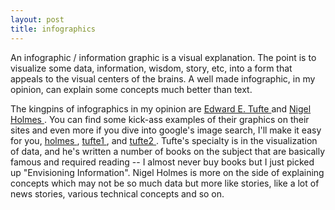 ```yaml
---
layout: post
title: infographics 
---
```

<p>An infographic / information graphic is a visual explanation. The point is to visualize some data, information, wisdom, story, etc, into a form that appeals to the visual centers of the brains. A well made infographic, in my opinion, can explain some concepts much better than text. </p><p>The kingpins of infographics in my opinion are <a href="http://www.edwardtufte.com/tufte/">Edward E. Tufte </a>and <a href="http://www.nigelholmes.com/home.htm">Nigel Holmes </a>. You can find some kick-ass examples of their graphics on their sites and even more if you dive into google's image search, I'll make it easy for you, <a href="http://images.google.com/images?q=%22nigel+holmes%22">holmes </a>, <a href="http://images.google.com/images?q=%22edward+tufte%22">tufte1 </a>, and <a href="http://images.google.com/images?q=%22tufte%22">tufte2 </a>. Tufte's specialty is in the visualization of data, and he's written a number of books on the subject that are basically famous and required reading -- I almost never buy books but I just picked up "Envisioning Information". Nigel Holmes is more on the side of explaining concepts which may not be so much data but more like stories, like a lot of news stories, various technical concepts and so on. </p>
